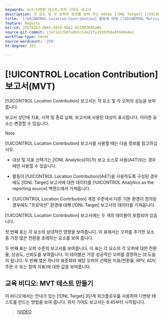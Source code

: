 ```yaml
---
keywords: mvt;다변량 테스트;위치 기여도 보고서
description: 각 요소 및 각 오퍼의 성과를 보여 주는 Adobe [!DNL Target] [!UICONTROL Experience Targeting] 활동에 대한 위치 기여도 보고서를 사용하는 방법에 대해 알아봅니다.
title: '[!UICONTROL Location Contribution] 활동에 대해 [!UICONTROL Multivariate Test] 보고서를 사용하는 방법'
feature: Reports
exl-id: 2fb7d2b3-d981-44fd-9bb2-021903605a09
source-git-commit: c1a71d1fb6fa9b5c14e22fa3199358a4594bb4a1
workflow-type: tm+mt
source-wordcount: '259'
ht-degree: 35%

---
```


# [!UICONTROL Location Contribution] 보고서(MVT)

[!UICONTROL Location Contribution] 보고서는 각 요소 및 각 오퍼의 성능을 보여줍니다.

보고서 상단에 지표, 시작 및 종료 날짜, 보고서에 사용된 대상이 표시됩니다. 이러한 요소는 변경할 수 있습니다.

>[!NOTE]
>
>[!UICONTROL Location Contribution] 보고서를 사용할 때는 다음 정보를 참고하십시오.
>
>* 대상 및 지표 선택기는 [!DNL Analytics]이(가) 보고 소스로 사용(A4T)되는 경우에만 사용할 수 있습니다.
>
>* 활동이 [!UICONTROL Location Contribution]&#x200B;(A4T)을 사용하도록 구성된 경우에도 [!DNL Target] 보고서에 대한 데이터를 [!UICONTROL Analytics as the reporting source] 백엔드에서 가져옵니다.
>
>* [!UICONTROL Location Contribution] 계정 수준에서 다른 기본 환경이 정의된 경우에도 &quot;프로덕션&quot; 환경에 대해 [!DNL Target] 보고서의 데이터를 가져옵니다.

[!UICONTROL Location Contribution] 보고서에는 두 개의 테이블이 포함되어 있습니다.

첫 번째 표는 각 요소의 상대적인 영향을 보여줍니다. 이 표에서는 오퍼를 추가한 요소 중 가장 많은 전환을 초래하는 요소를 보여 줍니다.

두 번째 표는 오퍼 수준의 보고서를 보여줍니다. 이 표는 각 요소의 각 오퍼에 대한 전환율, 상승도, 신뢰도를 보여줍니다. 이 테이블은 가장 성공적인 오퍼를 결정하는 데 도움이 됩니다. 두 번째 열은 하나의 표준화와 해당 오퍼의 선택된 지표(전환율, RPV, AOV, 주문 수 또는 참여 지표)에 대한 값을 보여줍니다.

## 교육 비디오: MVT 테스트 만들기

이 비디오에서는 안내가 있는 [!DNL Target] 3단계 워크플로우를 사용하여 다변량 테스트를 만드는 방법을 보여 줍니다. 위치 기여도 보고서는 8:45부터 시작됩니다.

>[!VIDEO](https://video.tv.adobe.com/v/17395)
